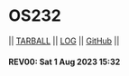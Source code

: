 # OS232

|| [TARBALL]([google.com](https://os.vlsm.org/Log/tegar-wahyu.tar.bz2.txt)) || [LOG](TXT/mylog.txt) || [GitHub](https://github.com/tegar-wahyu/os232/) ||

#### REV00: Sat 1 Aug 2023 15:32
